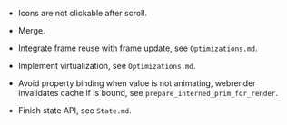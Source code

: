 * Icons are not clickable after scroll.
* Merge.

* Integrate frame reuse with frame update, see `Optimizations.md`.
* Implement virtualization, see `Optimizations.md`.
* Avoid property binding when value is not animating, webrender invalidates cache if is bound, see `prepare_interned_prim_for_render`.
* Finish state API, see `State.md`.